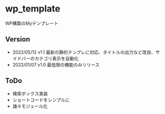 # wp_template
WP構築のMyテンプレート

## Version
- 2022/05/12 v1.1 最新の静的テンプレに対応、タイトルの出力など改良、サイドバーのカテゴリ表示を自動化
- 2022/01/07 v1.0 最低限の機能のみリリース

## ToDo
- 検索ボックス実装
- ショートコードをシンプルに
- 諸々モジュール化
